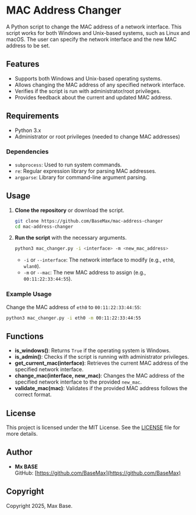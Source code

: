 # MAC Address Changer

A Python script to change the MAC address of a network interface. This script works for both Windows and Unix-based systems, such as Linux and macOS. The user can specify the network interface and the new MAC address to be set.

## Features

- Supports both Windows and Unix-based operating systems.
- Allows changing the MAC address of any specified network interface.
- Verifies if the script is run with administrator/root privileges.
- Provides feedback about the current and updated MAC address.

## Requirements

- Python 3.x
- Administrator or root privileges (needed to change MAC addresses)

### Dependencies

- `subprocess`: Used to run system commands.
- `re`: Regular expression library for parsing MAC addresses.
- `argparse`: Library for command-line argument parsing.

## Usage

1. **Clone the repository** or download the script.
   
   ```bash
   git clone https://github.com/BaseMax/mac-address-changer
   cd mac-address-changer
   ```

2. **Run the script** with the necessary arguments.

   ```bash
   python3 mac_changer.py -i <interface> -m <new_mac_address>
   ```

   - `-i` or `--interface`: The network interface to modify (e.g., `eth0`, `wlan0`).
   - `-m` or `--mac`: The new MAC address to assign (e.g., `00:11:22:33:44:55`).

### Example Usage

Change the MAC address of `eth0` to `00:11:22:33:44:55`:

```bash
python3 mac_changer.py -i eth0 -m 00:11:22:33:44:55
```

## Functions

- **is_windows()**: Returns `True` if the operating system is Windows.
- **is_admin()**: Checks if the script is running with administrator privileges.
- **get_current_mac(interface)**: Retrieves the current MAC address of the specified network interface.
- **change_mac(interface, new_mac)**: Changes the MAC address of the specified network interface to the provided `new_mac`.
- **validate_mac(mac)**: Validates if the provided MAC address follows the correct format.

## License

This project is licensed under the MIT License. See the [LICENSE](LICENSE) file for more details.

## Author

- **Mx BASE**  
  GitHub: [https://github.com/BaseMax](https://github.com/BaseMax)

## Copyright

Copyright 2025, Max Base.
